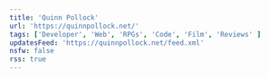 ```yaml
---
title: 'Quinn Pollock'
url: 'https://quinnpollock.net/'
tags: ['Developer', 'Web', 'RPGs', 'Code', 'Film', 'Reviews' ]
updatesFeed: 'https://quinnpollock.net/feed.xml'
nsfw: false
rss: true
---
```

